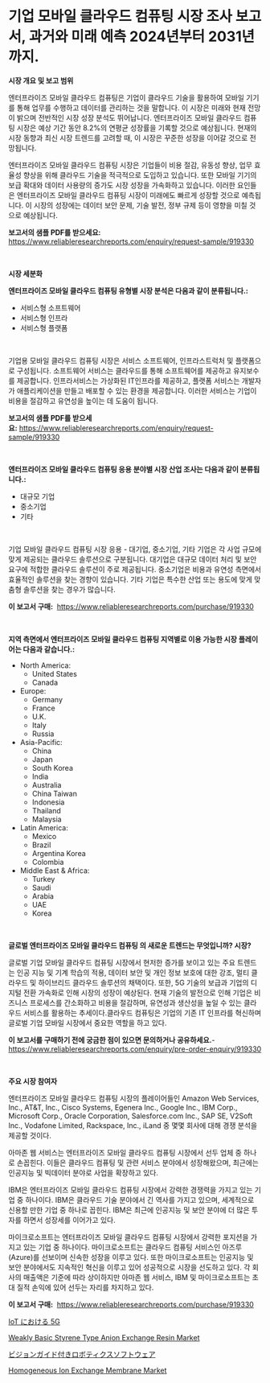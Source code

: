 <p><h1>기업 모바일 클라우드 컴퓨팅 시장 조사 보고서, 과거와 미래 예측 2024년부터 2031년까지.</h1></p><p><strong>시장 개요 및 보고 범위</strong></p>
<p><p>엔터프라이즈 모바일 클라우드 컴퓨팅은 기업이 클라우드 기술을 활용하여 모바일 기기를 통해 업무를 수행하고 데이터를 관리하는 것을 말합니다. 이 시장은 미래와 현재 전망이 밝으며 전반적인 시장 성장 분석도 뛰어납니다. 엔터프라이즈 모바일 클라우드 컴퓨팅 시장은 예상 기간 동안 8.2%의 연평균 성장률을 기록할 것으로 예상됩니다. 현재의 시장 동향과 최신 시장 트렌드를 고려할 때, 이 시장은 꾸준한 성장을 이어갈 것으로 전망됩니다.</p><p>엔터프라이즈 모바일 클라우드 컴퓨팅 시장은 기업들이 비용 절감, 유동성 향상, 업무 효율성 향상을 위해 클라우드 기술을 적극적으로 도입하고 있습니다. 또한 모바일 기기의 보급 확대와 데이터 사용량의 증가도 시장 성장을 가속화하고 있습니다. 이러한 요인들은 엔터프라이즈 모바일 클라우드 컴퓨팅 시장이 미래에도 빠르게 성장할 것으로 예측됩니다. 이 시장의 성장에는 데이터 보안 문제, 기술 발전, 정부 규제 등이 영향을 미칠 것으로 예상됩니다.</p></p>
<p><strong>보고서의 샘플 PDF를 받으세요:</strong> <a href="https://www.reliableresearchreports.com/enquiry/request-sample/919330">https://www.reliableresearchreports.com/enquiry/request-sample/919330</a></p>
<p>&nbsp;</p>
<p><strong>시장 세분화</strong></p>
<p><strong>엔터프라이즈 모바일 클라우드 컴퓨팅 유형별 시장 분석은 다음과 같이 분류됩니다.:</strong></p>
<p><ul><li>서비스형 소프트웨어</li><li>서비스형 인프라</li><li>서비스형 플랫폼</li></ul></p>
<p>&nbsp;</p>
<p><p>기업용 모바일 클라우드 컴퓨팅 시장은 서비스 소프트웨어, 인프라스트럭처 및 플랫폼으로 구성됩니다. 소프트웨어 서비스는 클라우드를 통해 소프트웨어를 제공하고 유지보수를 제공합니다. 인프라서비스는 가상화된 IT인프라를 제공하고, 플랫폼 서비스는 개발자가 애플리케이션을 만들고 배포할 수 있는 환경을 제공합니다. 이러한 서비스는 기업이 비용을 절감하고 유연성을 높이는 데 도움이 됩니다.</p></p>
<p><strong>보고서의 샘플 PDF를 받으세요:</strong>&nbsp;<a href="https://www.reliableresearchreports.com/enquiry/request-sample/919330">https://www.reliableresearchreports.com/enquiry/request-sample/919330</a></p>
<p>&nbsp;</p>
<p><strong> 엔터프라이즈 모바일 클라우드 컴퓨팅 응용 분야별 시장 산업 조사는 다음과 같이 분류됩니다.:</strong></p>
<p><ul><li>대규모 기업</li><li>중소기업</li><li>기타</li></ul></p>
<p>&nbsp;</p>
<p><p>기업 모바일 클라우드 컴퓨팅 시장 응용 - 대기업, 중소기업, 기타 기업은 각 사업 규모에 맞게 제공되는 클라우드 솔루션으로 구분됩니다. 대기업은 대규모 데이터 처리 및 보안 요구에 적합한 클라우드 솔루션이 주로 제공됩니다. 중소기업은 비용과 유연성 측면에서 효율적인 솔루션을 찾는 경향이 있습니다. 기타 기업은 특수한 산업 또는 용도에 맞게 맞춤형 솔루션을 찾는 경우가 많습니다.</p></p>
<p><strong>이 보고서 구매:</strong>&nbsp; <a href="https://www.reliableresearchreports.com/purchase/919330">https://www.reliableresearchreports.com/purchase/919330</a></p>
<p>&nbsp;</p>
<p><strong>지역 측면에서 엔터프라이즈 모바일 클라우드 컴퓨팅 지역별로 이용 가능한 시장 플레이어는 다음과 같습니다.:</strong></p>
<p><ul>
    <li>
        North America:
        <ul>
            <li>United States</li>
            <li>Canada</li>
        </ul>
    </li>
    <li>
        Europe:
        <ul>
            <li>Germany</li>
            <li>France</li>
            <li>U.K.</li>
            <li>Italy</li>
            <li>Russia</li>
        </ul>
    </li>
    <li>
        Asia-Pacific:
        <ul>
            <li>China</li>
            <li>Japan</li>
            <li>South Korea</li>
            <li>India</li>
            <li>Australia</li>
            <li>China Taiwan</li>
            <li>Indonesia</li>
            <li>Thailand</li>
            <li>Malaysia</li>
        </ul>
    </li>
    <li>
        Latin America:
        <ul>
            <li>Mexico</li>
            <li>Brazil</li>
            <li>Argentina Korea</li>
            <li>Colombia</li>
        </ul>
    </li>
    <li>
        Middle East & Africa:
        <ul>
            <li>Turkey</li>
            <li>Saudi</li>
            <li>Arabia</li>
            <li>UAE</li>
            <li>Korea</li>
        </ul>
    </li>
    </ul></p>
<p>&nbsp;</p>
<p><strong>글로벌 엔터프라이즈 모바일 클라우드 컴퓨팅 의 새로운 트렌드는 무엇입니까? 시장?</strong></p>
<p><p>글로벌 기업 모바일 클라우드 컴퓨팅 시장에서 현저한 증가를 보이고 있는 주요 트렌드는 인공 지능 및 기계 학습의 적용, 데이터 보안 및 개인 정보 보호에 대한 강조, 멀티 클라우드 및 하이브리드 클라우드 솔루션의 채택이다. 또한, 5G 기술의 보급과 기업의 디지털 전환 가속화로 인해 시장의 성장이 예상된다. 현재 기술의 발전으로 인해 기업은 비즈니스 프로세스를 간소화하고 비용을 절감하며, 유연성과 생산성을 높일 수 있는 클라우드 서비스를 활용하는 추세이다.클라우드 컴퓨팅은 기업의 기존 IT 인프라를 혁신하며 글로벌 기업 모바일 시장에서 중요한 역할을 하고 있다.</p></p>
<p><strong>이 보고서를 구매하기 전에 궁금한 점이 있으면 문의하거나 공유하세요.</strong>- <a href="https://www.reliableresearchreports.com/enquiry/pre-order-enquiry/919330">https://www.reliableresearchreports.com/enquiry/pre-order-enquiry/919330</a></p>
<p>&nbsp;</p>
<p><strong>주요 시장 참여자</strong></p>
<p><p>엔터프라이즈 모바일 클라우드 컴퓨팅 시장의 플레이어들인 Amazon Web Services, Inc., AT&T, Inc., Cisco Systems, Egenera Inc., Google Inc., IBM Corp., Microsoft Corp., Oracle Corporation, Salesforce.com Inc., SAP SE, V2Soft Inc., Vodafone Limited, Rackspace, Inc., iLand 중 몇몇 회사에 대해 경쟁 분석을 제공할 것이다.</p><p>아마존 웹 서비스는 엔터프라이즈 모바일 클라우드 컴퓨팅 시장에서 선두 업체 중 하나로 손꼽힌다. 이들은 클라우드 컴퓨팅 및 관련 서비스 분야에서 성장해왔으며, 최근에는 인공지능 및 빅데이터 분야로 사업을 확장하고 있다.</p><p>IBM은 엔터프라이즈 모바일 클라우드 컴퓨팅 시장에서 강력한 경쟁력을 가지고 있는 기업 중 하나이다. IBM은 클라우드 기술 분야에서 긴 역사를 가지고 있으며, 세계적으로 신용할 만한 기업 중 하나로 꼽힌다. IBM은 최근에 인공지능 및 보안 분야에 더 많은 투자를 하면서 성장세를 이어가고 있다.</p><p>마이크로소프트는 엔터프라이즈 모바일 클라우드 컴퓨팅 시장에서 강력한 포지션을 가지고 있는 기업 중 하나이다. 마이크로소프트는 클라우드 컴퓨팅 서비스인 아즈루(Azure)를 선보이며 신속한 성장을 이루고 있다. 또한 마이크로소프트는 인공지능 및 보안 분야에서도 지속적인 혁신을 이루고 있어 성공적으로 시장을 선도하고 있다.  각 회사의 매출액은 기준에 따라 상이하지만 아마존 웹 서비스, IBM 및 마이크로소프트는 초대 질적 손익에 있어 선두는 자리를 차지하고 있다.</p></p>
<p><strong>이 보고서 구매:</strong>&nbsp;&nbsp;<a href="https://www.reliableresearchreports.com/purchase/919330">https://www.reliableresearchreports.com/purchase/919330</a></p>
<p><p><a href="https://github.com/mohamedbakry57/Market-Research-Report-List-2/blob/main/3359270182841.md">IoT における 5G</a></p><p><a href="https://issuu.com/reportprime-2/docs/weakly-basic-styrene-type-anion-exchange-resin-mar">Weakly Basic Styrene Type Anion Exchange Resin Market</a></p><p><a href="https://github.com/lababdou/Market-Research-Report-List-2/blob/main/8607717182842.md">ビジョンガイド付きロボティクスソフトウェア</a></p><p><a href="https://issuu.com/reportprime-2/docs/homogeneous-ion-exchange-membrane-market-size-2030">Homogeneous Ion Exchange Membrane Market</a></p></p>
